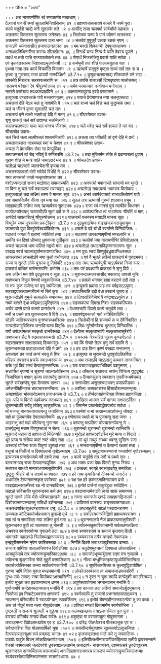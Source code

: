 +++
title = "००७"

+++
अथ नारायणीश्रि! त्वं समाकर्णय मत्कथाम् ।  
दैत्यानां पावनीं रम्यां सुतलाभिनिवासिनाम् ॥१ ॥
ब्रह्मणश्चासनाख्ये वत्सरे वै नवमे पुरा।  
कल्पे चतुर्दशे चाद्ये मनौ सुतलके तले ॥२ ॥
आसीद् राजा चलवर्मा सार्वभौमो महाबलः ।  
अतलस्य वितलस्य सुतलस्य जनेश्वरः ॥३ ॥
त्रिलोक्यां यस्य वै यानं व्योमगं त्वभवत्तदा ।  
अतलस्य वितलस्य सुतलस्य प्रजा जनाः ॥४ ॥
चलदेवं पुपूजुर्वै प्रत्यक्षं रक्षकं नृपम् ।  
राजाऽपि धर्मवानासीत् प्रजापालनतत्परः ॥५ ॥
मम भक्तो शिवकन्ये! देवपूजापरायणः ।  
अनाथाऽतिथिनारीणां शरण्यः शीलशोभनः ॥६ ॥
दिनार्धे यस्य नित्यं वै याति देवस्य पूजने ।  
तदर्धं च ततो याति राज्यावलोकने ततः ॥७ ॥
शेषार्धं निजलोकेषु प्रवासे याति सर्वदा ।  
एवं कृतवतस्तस्य जिज्ञासाऽभूत्तपोमयी ॥८ ॥
कर्मभूमौ तपः शीघ्रं फलत्ययुतधा यतः ।  
पृथ्व्यां गत्वा तपः कार्यं विचार्येति विमानगः ॥९ ॥
ऋष्यार्षे सद्गुरुं पृष्ट्वा राज्यं सर्वं ततः स च ।  
कृत्वा तु गुरुसाद् राजा प्राययौ मानवीक्षितौ ॥3.7.१० ॥
कुमुदाचलमासाद्य शीतव्याप्ते वने सदा ।  
तपस्तेपे निराहारः सहस्रवत्सराणि सः ॥११ ॥
तत्र तपसि राजाऽसौ दिव्यदृष्ट्या व्यलोकयत् ।  
नारायणं परेशानं देवं श्रीपुरुषोत्तमम् ॥१ २॥
मामेव परमात्मानं नत्वोवाच मनोगतम् ।  
नमस्ते परमेशाय तपःफलप्रदायिने ॥१ ३॥
भक्तमानसपूराय हरये परमात्मने ।  
इत्युक्त्वा दण्डवच्चक्रे पपौ मच्चरणामृतम् ॥१४॥
ययाचे प्रेर्यमाणश्च मया चलनृपस्तदा ।  
अचलत्वं देहि मेऽत्र चलं तु नाशमेति वै ॥१५॥
चलं राज्यं चलं वित्तं चलं कुटुम्बकं तथा ।  
चलं च जीवनं कृष्ण सुतलादि चलं ततः ।  
अचलत्वं वृणे त्वत्तो भक्तोऽहं देहि मे मतम् ॥१ ६॥
श्रीपरमेश्वर उवाच-  
शृणु राजन्! चलं सर्वं ब्रह्माण्डं चलमित्यपि ।  
कालश्चलश्चला माया चलं मनश्च जीवनम् ॥१७॥
चले भवेत् चलं सर्वं ह्यचलं ते मतं वद ।  
श्रीचलदेव उवाच-  
चलं चित्तं चला लक्ष्मीश्चलं शासनमित्यपि ॥१८॥
अचला तव भक्तिर्हि तां वृणे देहि मे प्रभो ।  
अचलायास्ततः पात्रमचलं स्यां च केशव ॥१ ९॥
श्रीपरमेश्वर उवाच-  
अचला मे प्रेमभक्तिः सेवा सा प्रेमपूर्विका ।  
तत्पात्रमचलं त्वं चेद् भवितुं वै समिच्छसि ॥3.7.२० ॥
तदा मुक्तिर्मम लोके ते ददाम्यचलां ध्रुवाम् ।  
गृहाण शीघ्रं मे मन्त्रं याहि धामाऽक्षरं मम ॥२ १ ॥
श्रीचलदेव उवाच-  
चलोऽहं चाऽचलो जातश्चेदानीं कृपया तव ।  
अचलस्याऽचलो वंशो भवेदेवं विधेहि मे ॥२२॥
श्रीपरमेश्वर उवाच-  
यथा त्वमचलो जातो मत्कृपांशात्तथा तव ।  
वंशोऽप्यचलतां राजन् मद्योगात् सम्प्रयास्यति ॥२३ ॥
अनपत्यो भवानास्ते सापत्यो भव भूपते ।  
मां विना तु चलं सर्वं तवाऽपत्यं भवाम्यहम् ॥२४॥
अचलोऽहं तवाऽपत्यं भवाम्यत्र विलोकय ।  
इत्युक्त्वाऽहं तदा लक्ष्मि! तस्य वै मानसः सुतः ॥२५॥
अभवं त्वार्षदेवाख्यो राजाऽतितोषणं ययौ ।  
तपः समापयित्वैव नीत्वा नृपं मया सह ॥२६॥
सुतलं तत्र ऋष्यार्यो गुरुर्मा ज्ञातवान् प्रभुम् ।  
मदाज्ञयाऽपि लक्ष्मि! त्वम् ऋष्यार्षस्य सुताऽभवः ॥२७॥
राजा स्वं मानसं पुत्रं त्वार्षदेवं विधानतः ।  
राज्येऽभ्यषेचयत् ऋष्यार्षोऽपि सुतां ददौ स मे ॥२८॥
आर्षपद्माभिधा त्वं चाऽसेवयः श्रीपतिं च माम् ।  
आर्षदेवं चावतारिप्रभुं श्रीपुरुषोत्तमम् ॥२९॥
पालनार्थं वचनस्य मयाऽपि मानसः सुतः ।  
विष्णुरेव स्वयं पुत्ररूपेण प्रकटीकृतः ॥3.7.३ ०॥
दृढध्रुवाऽभिधः शङ्खचक्रगदासुमायुधः ।  
जातमात्रो युवा विष्णुरेखैश्वर्यादिशोभनः ॥३१ ॥
अचले वै पदे चोर्ध्वे स्वर्गान्ते विनियोजितः ।  
पदाधारं जगतां वै ग्रहाणां ज्योतिषां तथा ॥३२॥
नक्षत्राणां तारकाणामृषीणां मण्डलानि च ।  
भ्रमन्ति स्म दिशां ध्रौव्याद् ध्रुवनाम्ना दृढीकृतः ॥३३॥
चलदेवो मया नारायणीश्रि! प्रेषितोऽक्षरम् ।  
अचलं चाऽव्ययं धाम पालितं मद्वचो मया ॥३४॥
अचलोऽहं तथाऽनादिकृष्णनारायणः सुतः ।  
परब्रह्म स्वयं चाऽनाद्यार्षनारायणाऽभिधः ॥३५ ॥
मम पुत्रः स्वयं विष्णुर्दृढध्रुवाऽभिधस्तथा ।  
आकल्पान्तं त्वचलोऽपि मया कृतो वचोबलात् ॥३६ ॥
एवं वै भूतले लक्ष्मि! प्राकट्यं मे पुराऽभवत् ।  
राज्यं च सुतले लोके पुत्रस्य तु दिवोपरि ॥३७॥
तदा त्वम् ऋष्यार्षपुत्रीं चाऽऽर्षपद्मां निजां स्मर ।  
प्राकट्यं कथितं चार्षनारायणि! प्रभोर्मम ॥३८॥
ततः परं प्रवक्ष्यामि प्राकट्यं मे शृणु प्रिये ।  
अथ लक्ष्मि! मम वंशे दृदध्रुवस्य व सुतः ॥३५ ॥
थुरानन्दात्मकश्चासीद् भक्तराट् तापसो मुनिः ।  
तपश्चचार विपुलं वैष्णवो मनुकालिकम् ॥3.7.४० ॥
प्रसन्नो भगवान् ब्रह्मा वरदानं ददौ तदा ।  
मा तपः कुरु राजेन्द्र वरं वृणु यथेप्सितम् ॥४१ ॥
इत्युक्तो ब्रह्मणा प्राह तव वर्षद्वयाऽऽयुषम् ।  
सहस्रद्वयकल्पात्मजीवनं मां चिरं कुरु ॥४२॥
तथाऽस्त्विति ददौ वेधा वरदानं थुराय ह ।  
थुरानन्दोऽपि बुभुजे सत्यलोके यथायथम् ॥४२ ॥
दिवारात्रिविमिश्रं वै वर्षद्वयाऽऽयुरेव ह ।  
नवमे वत्सरे द्वेधा वर्षद्वयाऽऽयुरिद्गतम् ॥४४॥
सहस्रकल्पा दिवसा निशाः सहस्रकल्पिकाः ।  
अथैवं दशमे प्राप्ते वत्सरे प्राणरोधने ॥४५ ॥
वेधसश्चापि दिवसे कल्पे चतुर्दशे तदा ।  
मनौ च प्रथमे तत्र थुरानन्दस्य वै प्रिये ॥४६ ॥
ब्रह्मवर्षद्वयकालो गतो रात्रिदिवादिभिः ।  
सोऽपि जातिस्मरस्तत्र पुनश्चारब्धवाँस्तपः ॥४७॥
त्रिलोकीनां हि राज्यार्थं स च देवैर्निवारितः ।  
सत्यलोकादृषिभिश्च जनादिभ्यश्च पितृभिः ॥४८॥
दिवः सुरैर्मानवैश्च भूतलाद् विनिवारितः ।  
ययौ तपोऽर्थमतलं सत्कृतो दानवैस्तदा ॥४९॥
दैत्यैश्च सत्कृतश्चापि सत्कृतश्चासुरैरपि ।  
तपश्चचार रौद्रं वै रुद्रमाराधयन्मखे ॥3.7.५ ० ॥
मस्तकं नेत्रसहितं जुहाव कुण्डगेऽनले ।  
रुद्रस्तावत्तत्र साक्षादभवद् दिव्यभासुरः ॥५१ ॥
वद किं रोचते तेऽत्र वृणु सर्वं ददामि ते ।  
थुरानन्दस्तदा प्राहाऽवध्यत्वं देहि मे प्रभो ॥५ २॥
हरः प्राह विना कृष्णं परब्रह्म सनातनम् ।  
अवध्यत्वं तव जातं लग्नं भवतु ते शिरः ॥५ ३ ॥
इत्युक्तः स थुरानन्दो ध्रुवपुत्रोऽतिहर्षितः ।  
परिहारं तपसश्च प्रचक्रे स्वाऽध्वरस्य च ॥५५८॥
अथ राजाऽपि चाऽऽदातुं प्रस्थानं दानवान्वितः ।  
चक्रे भुवं दिवं सत्यं दैत्यासुरसमन्वितः ॥५५॥
यत्र यत्राऽभवद्राज्याभिषिक्तं पदमुत्तमम् ।  
सत्ताश्रितं नृपाणां च सुराणां चाऽन्यलोकिनाम् ॥५६॥
ताँस्तान् सत्तावतः सर्वान् विजित्य युद्धदुर्मदः ।  
निजाश्रितान् वशान् कृत्वा तत्तत्पदेषु दानवान् ॥५७॥
दैत्यानसुरान् स्ववशान् नृपतीनभ्यषेचयत् ।  
भूतले सर्वखण्डेषु नृपा दैत्याश्च दानवाः ॥५८ ॥
सत्ताधीशा असुराश्चाऽभवन् प्रजाप्रपीडकाः ।  
धर्मकर्मविहीनाश्च भ्रष्टाचारसमन्विताः ॥५ ९ ॥
अशीलाः कामकाराश्च हिंसादौरात्म्यसम्भृताः ।  
अयज्ञशीलाः भोक्तारोऽभवन् प्रजाधनस्य ते ॥3.7.६ ०॥
तीर्थदानार्हणरिक्ता विपथा ब्रह्मवर्जिताः ।  
सुरा अपि च पितरो महर्षयश्च तद्भयात् ॥६१ ॥
दुःखिता अभवन् सर्वे मानवा राक्षसाऽर्दिताः ।  
थुरानन्दोऽपि सर्वेषु लोकेषु त्वसुरान्वितः ॥६ २॥
विमानेन प्रयात्येवोद्धोषयत्येव सर्वथा ।  
मां यजन्तु मानयन्त्वाराधयन्तु जनाधिपम् ॥६३॥
परमेशं च मां साक्षान्मत्वाऽर्पयन्तु चोपदाः ।  
यज्ञे मां पूजयन्त्वेव देवतायतनेष्वपि ॥६४॥
गणेशस्य स्थले मां च पूजयन्तु सदा जनाः ।  
आहरन्तु करं मह्यं कीर्तयन्तु गुणान्मम ॥६५ ॥
पश्यन्तु मत्प्रतिमां चोपचारानर्पयन्तु मे ।  
प्रातर्गृह्णन्तु मन्नाम विष्णुश्चाऽहं न चेतरः ॥६६॥
थुरानन्दो थुरानन्दो थुरानन्दो रटन्त्विति ।  
थुरानन्दे महानन्दो ब्रह्मानन्दो मिलिष्यति ॥६७॥
थुरोऽहं ब्रह्मसञ्ज्ञोऽस्मि थुरे माया न विद्यते ।  
थुरं प्राप्य च संसेव्य कष्टं नष्टं भवेत् सदा ॥६८ ॥
मां थुरं माथुरं लब्ध्वा भवन्तु सुखिनः सदा ।  
अस्त्यहं योगिनां राजा पितॄणां द्युसदां तथा ॥६९ ॥
मानवानामृषीणां च दैत्यानां रक्षसां तथा ।  
वसूनां च निधीनां च दिक्पालानां नृपोऽस्म्यहम् ॥3.7.७० ॥
समुद्राणामरण्यानां गन्धर्वाणां नृपोऽस्म्यहम् ।  
इत्यजस्य प्राणरोधाख्ये वर्षे दशमे तथा ॥७१ ॥
कल्पे चतुर्दशे तत्र मनौ च प्रथमे नृपः ।  
बलवानभवद् राजा दैत्यदानवपूजितः ॥७२ ॥
अथ भक्तः प्रजा देवाः पितरो मुनयः स्त्रियः ।  
सत्यश्च साधवो मामाराधयामासुरीश्वरि! ॥७३ ॥
प्रच्छन्नाः स्वगृहे स्वस्वहृदयेषु समाहिताः ।  
तुष्टुवुः श्रीहरिं मां च रक्षार्थं मानवादयः ॥७४॥
हरे नाथ कृपासिन्धो दीनबन्धो जनार्दन ।  
अधर्मार्दन दैत्यानामन्तकृत् परमेश्वर ॥७९ ॥
रक्ष रक्ष हरे कृष्णाऽनादिनारायण प्रभो ।  
परब्रह्माऽन्तरात्मँस्त्वं रक्ष नो दानवार्दितान् ॥७६॥
इत्येवं प्रार्थनां चक्रुर्बहुधा सर्वदेहिनः ।  
तदाऽहं संविचार्यैव थुरानन्दस्य कर्म तत् ॥९७॥
वरदानान्तमेवाऽपि त्वया साकं समागमम् ।  
भूतले मानवे लोके मेरोः पश्चिमखण्डके ॥७८॥
नाम्ना भामन्तके खण्डे सम्प्रज्ञानद्विजालये ।  
विशोकानामपत्न्यास्तु सन्निधौ दर्शनात्तदा ॥७९॥
प्राविरासं बालरूपः शङ्खचक्रगदाधरः ।  
चक्रवज्रशक्तिशूलदण्डपाशधरः प्रभुः ॥3.7.८ ० ॥
अष्टबाहुर्हरिः सोऽहं परब्रह्मनरायणः ।  
उज्ज्वलः कोटिकामोर्ध्वप्रभावान् कुशलो मृधे ॥८ १ ॥
सर्वाऽस्त्रमन्त्रविद्विज्ञो ब्रह्मभावपरायणः ।  
तदा त्वं च समादिष्टा मया लक्ष्मि! द्रुतं गता ॥८ २॥
थुरानन्दालये नैजं प्राकट्यमाप्तुमीश्वरी ।  
थुरानन्दस्य पुत्री त्वं जातमात्रा तु मानसी ॥८ ३॥
ज्योत्स्नाकुमारिकानाम्नी सर्वलक्षणलक्षिता ।  
अभवश्च स्वयंवरयोग्या नृपालये तदा ॥८४॥
राजा स्वयंवराख्यं च समाजं कृतवान् क्षितौ ।  
भामन्तके महाखण्डे त्रिलोक्याह्वानमाचरत् ॥८५॥
स्वयंवरस्य तत्रैव मण्डपो देवमण्डपः ।  
इन्द्रपुरीसमस्तेन नृपेण कारितस्तदा ॥८ ६॥
निर्णीते दिवसे तत्राऽऽययुर्दैत्याश्च दानवाः ।  
राजानः पार्थिवाः पातालाधिपाश्च दिवोऽधिपाः ॥८७॥
चतुर्दशभुवनानां दिक्पाला लोकपालिनः ।  
आययुर्मण्डपे तत्र ज्योत्स्नाकुमारिकांऽऽक्षया ॥८८ ॥
समाजोऽभूच्चार्बुदानां राज्ञां तत्र नृपालये ।  
ज्योत्स्ना शृङ्गारिता श्रेष्ठे मुहूर्ते वरमालिकाम् ॥८९॥
नीत्वा बन्धुभिरुत्कृष्टायुधवेदिभिरान्विता ।  
यथार्थज्योत्स्निका कन्या सर्वाकर्षणकारिणी ॥3.7.९० ॥
सुपरिचारयित्र्या च कुलशुद्धिज्ञयोषिता ।  
गुरुणा चापि विप्रेण युक्ता मण्डपमाययौ ॥९१ ॥
लोकोत्तरस्वरूपा त्वं समाजजाड्यकारिणी ।  
मुग्धः सर्वः समात्-स्त्वां विलोक्याऽक्षरवासिनीम् ॥९२॥
न दृष्टा न श्रुता क्वापि कन्येदृशी ममाऽस्त्वियम् ।  
इत्येवं भूभृतां तत्र हृदयान्यभवन् क्षणम् ॥९३॥
अपूर्णरूपयोगानां भग्नान्यासन् मनांसि वै ।  
पूर्णानामपि सन्देहास्पदान्यासन् मनांसि वै ॥९४॥
तव कान्त्या तदा लक्ष्मि! समाजोऽर्बुदभूभताम् ।  
निस्तेजा इव निकटेऽभवत्तत्र क्षणान्तरे ॥९५ ॥
स्वर्गस्यापि तु राजानो प्रभग्नाशास्तदाऽभवन् ।  
नाऽस्मान् वरिष्यतीयं वै स्वाऽयोग्यान् रूपवर्जितान् ॥९६॥
इत्येवं चैषणाहीनास्तदाऽन्येषां तु का कथा ।  
अथ त्वं गोपुरं गत्वा नत्वा गोपुरदेवताम् ॥९७॥
प्रविष्टा मण्डपं दिव्यमार्गेण स्वर्णशोभिना ।  
दृष्टवती च राजन्यं श्रुतवती च वृद्धया ॥९८॥
अलब्धहृच्छया तत्राऽलग्नचित्ता पुनः पुनः ।  
वारत्रयं भ्रमित्वैव मण्डपं वीक्ष्य सर्वतः ॥९९॥
अदृष्ट्वा मां वरमालायुता गोपुरमागता ।  
तत्राऽहमभवं विप्रोऽलब्धप्रवेश एव ह ॥3.7.१०० ॥
दरिद्रः पीतधौत्रश्च पीतकञ्चुक एव च ।  
सवेष्टनशिरा विप्रः षोडशवार्षिको युवा ॥१०१ ॥
रूपसौन्दर्ययुक्तश्च सूक्ष्मसर्वाऽऽयुधान्वितः ।  
दैत्यसंहारकृत्सूक्ष्मं रूपं प्रच्छाद्य चागतः ॥१ ०२॥
कृतचन्द्रस्तथा भाले करे तु जपमालिकः ।  
पादयोः पादुके बिभ्रन् लोकविलक्षणोऽभवम् ॥१०३ ॥
इतिश्रीलक्ष्मीनारायणीयसंहितायां तृतीये द्वापरसन्ताने वेधसो नवमवत्सरे चलदेववंशे ध्रुवस्याऽचलतार्थम् अनाद्यार्ष- नारायणस्य, दशमवत्सरे ध्रुवदेवपुत्रस्य थुरानन्दस्य दानवर्धितस्य पराभवार्थम् अनादिप्राज्ञनारायणस्य प्राकट्यं ज्योत्स्नाकुमारिकालक्ष्म्याः स्वयंवरश्चेत्यादिनिरूपणनामा सप्तमोऽध्यायः ॥७ ॥
    
